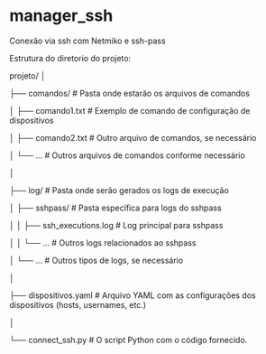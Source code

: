 # manager_ssh
Conexão via ssh com Netmiko e  ssh-pass


Estrutura do diretorio do projeto:

projeto/
│

├── comandos/                    # Pasta onde estarão os arquivos de comandos

│          ├── comando1.txt             # Exemplo de comando de configuração de dispositivos

│          ├── comando2.txt             # Outro arquivo de comandos, se necessário

│          └── ...                      # Outros arquivos de comandos conforme necessário

│

├── log/                         # Pasta onde serão gerados os logs de execução

│          ├── sshpass/                 # Pasta específica para logs do sshpass

│          │   ├── ssh_executions.log  # Log principal para sshpass

│          │   └── ...                  # Outros logs relacionados ao sshpass

│          └── ...                      # Outros tipos de logs, se necessário

│

├── dispositivos.yaml            # Arquivo YAML com as configurações dos dispositivos (hosts, usernames, etc.)

│

└── connect_ssh.py                # O script Python com o código fornecido.
